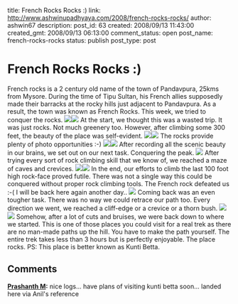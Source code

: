 title: French Rocks Rocks :)
link: http://www.ashwinupadhyaya.com/2008/french-rocks-rocks/
author: ashwin67
description: 
post_id: 63
created: 2008/09/13 11:43:00
created_gmt: 2008/09/13 06:13:00
comment_status: open
post_name: french-rocks-rocks
status: publish
post_type: post

# French Rocks Rocks :)

French rocks is a 2 century old name of the town of Pandavpura, 25kms from Mysore. During the time of Tipu Sultan, his French allies supposedly made their barracks at the rocky hills just adjacent to Pandavpura. As a result, the town was known as French Rocks. This week, we tried to conquer the rocks. ![](http://lh6.ggpht.com/ashwin67/SMtb3wRz4UI/AAAAAAAAA4I/-V-2F2aaAfs/s288/moto297.jpg)![](http://lh3.ggpht.com/ashwin67/SMtb4C3ruqI/AAAAAAAAA4Q/4XarQDI5JiQ/s288/moto302.jpg) At the start, we thought this was a wasted trip. It was just rocks. Not much greenery too. However, after climbing some 300 feet, the beauty of the place was self-evident. ![](http://lh6.ggpht.com/ashwin67/SMtb4PA-jlI/AAAAAAAAA4Y/mKHS7MpVz40/s288/moto305.jpg)![](http://lh3.ggpht.com/ashwin67/SMtcBj_h_9I/AAAAAAAAA4w/Yd58LKAH9so/s288/moto317.jpg) The rocks provide plenty of photo opportunities :-) ![](http://lh6.ggpht.com/ashwin67/SMtb4D2-sDI/AAAAAAAAA4g/UyMvJC7KFeY/s288/moto308.jpg)![](http://lh3.ggpht.com/ashwin67/SMtcB2TYGII/AAAAAAAAA5A/O2S59kHFKu8/s288/moto320.jpg) After recording all the scenic beauty in our brains, we set out on our next task. Conquering the peak. ![](http://lh3.ggpht.com/ashwin67/SMtcB9YIVdI/AAAAAAAAA44/sXDxrLv2CW4/s288/moto319.jpg) After trying every sort of rock climbing skill that we know of, we reached a maze of caves and crevices. ![](http://lh4.ggpht.com/ashwin67/SMtcB9QhyOI/AAAAAAAAA5I/ZbzKeWw7AfA/s288/moto321.jpg)![](http://lh6.ggpht.com/ashwin67/SMtcB9fLMoI/AAAAAAAAA5Q/bZPnoRLtzaA/s288/moto326.jpg) In the end, our efforts to climb the last 100 foot high rock-face proved futile. There was not a single way this could be conquered without proper rock climbing tools. The French rock defeated us :-( I will be back here again another day.. ![](http://lh5.ggpht.com/ashwin67/SMtdrPrZdUI/AAAAAAAAA50/_2hqRos-FQo/s288/moto324.jpg) Coming back was an even tougher task. There was no way we could retrace our path too. Every direction we went, we reached a cliff-edge or a crevice or a thorn bush. ![](http://lh5.ggpht.com/ashwin67/SMtcI4Z2HxI/AAAAAAAAA5Y/Tmqdy4j0OxA/s288/moto328.jpg)![](http://lh4.ggpht.com/ashwin67/SMtcIwN9JLI/AAAAAAAAA5g/1DxMpxRwPIg/s288/moto329.jpg) Somehow, after a lot of cuts and bruises, we were back down to where we started. This is one of those places you could visit for a real trek as there are no man-made paths up the hill. You have to make the path yourself. The entire trek takes less than 3 hours but is perfectly enjoyable. The place rocks. PS: This place is better known as Kunti Betta.

## Comments

**[Prashanth M](#4 "2008-11-22 01:21:31"):** nice logs... have plans of visiting kunti betta soon... landed here via Anil's reference

